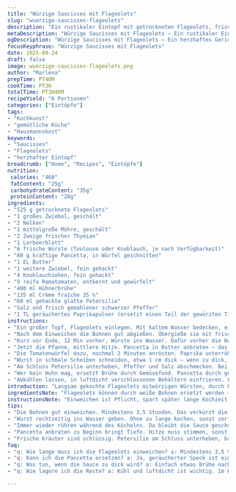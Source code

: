 ```yaml
---
title: "Würzige Saucisses mit Flageolets"
slug: "wuerzige-saucisses-flageolets"
description: "Ein rustikaler Eintopf mit getrockneten Flageolets, frischen Würstchen und einer leicht cremigen Tomatensauce. Die Hülsenfrüchte werden langsam mit aromatischem Gemüse und Kräutern gekocht, bevor gebratene Pancetta und Tomaten hinzukommen. Gekrönt von gehacktem Petersilie und zarten Wurstscheiben. Perfekt für geduldige Köche, die über Stunden Aromen aufbauen und Strukturen erkennen lernen. Eine rustikale Küche, die mit kleinen Anpassungen und Tricks auf ein neues Level gezogen wird."
metaDescription: "Würzige Saucisses mit Flageolets – Ein rustikaler Eintopf für Genießer, kombiniert mit aromatischen Würsten und Bohnen."
ogDescription: "Würzige Saucisses mit Flageolets – Ein herzhaftes Gericht für geduldige Köche, kräftige Aromen und eine samtige Sauce zeigen die perfekte Kombination."
focusKeyphrase: "Würzige Saucisses mit Flageolets"
date: 2025-09-24
draft: false
image: wuerzige-saucisses-flageolets.png
author: "Marlena"
prepTime: PT40M
cookTime: PT3H
totalTime: PT3H40M
recipeYield: "6 Portionen"
categories: ["Eintöpfe"]
tags:
- "Kochkunst"
- "gemütliche Küche"
- "Hausmannskost"
keywords:
- "Saucisses"
- "Flageolets"
- "herzhafter Eintopf"
breadcrumb: ["Home", "Recipes", "Eintöpfe"]
nutrition: 
 calories: "460"
 fatContent: "25g"
 carbohydrateContent: "35g"
 proteinContent: "28g"
ingredients:
- "525 g getrocknete Flageolets"
- "1 großes Zwiebel, geschält"
- "2 Nelken"
- "1 mittelgroße Möhre, geschält"
- "2 Zweige frischer Thymian"
- "1 Lorbeerblatt"
- "6 frische Würste (Toulouse oder Knoblauch, je nach Verfügbarkeit)"
- "80 g kräftige Pancetta, in Würfel geschnitten"
- "1 EL Butter"
- "1 weitere Zwiebel, fein gehackt"
- "4 Knoblauchzehen, fein gehackt"
- "9 reife Romatomaten, entkernt und gewürfelt"
- "400 ml Hühnerbrühe"
- "135 ml Crème fraîche 35 %"
- "60 ml gehackte glatte Petersilie"
- "Salz und frisch gemahlener schwarzer Pfeffer"
- "1 TL geräuchertes Paprikapulver (ersetzt einen Teil der gewürzten Tiefe)"
instructions:
- "Ein großer Topf, Flageolets einlegen. Mit kaltem Wasser bedecken, ein paar Mal umrühren, damit keine Luftblasen anfliegen. Mindestens 3,5 Stunden stehen lassen. Schalte nicht ab, Wasserstand kontrollieren. Nicht auf direktes Sonnenlicht stellen – schmeckt sonst muffig."
- "Nach dem Einweichen die Bohnen gut abgießen. Übergieße sie mit frischem Wasser in einem großen Kochtopf. Die ganze Zwiebel rein, festgesteckt mit Nelken. Eine Möhre in groben Stücken dazu, ein Lorbeerblatt und eine Thymianzweig. Salz dazu massieren – hier kommt der Geschmack rein. Hitze auf Anschlag. Blubbern bis große Blasen steigen, Schaum mit Schaumlöffel abschöpfen. Das Zischen und Knistern ist wichtig – sonst wird es bitter. Runterschalten, Deckel schräg auflegen und gut 1 Stunde 20 Minuten simmern lassen. Wenn Bohnen aufplatzen, nicht mehr zu hoch, sonst zerfallen sie, Bissprobe machen."
- "Kurz vor Ende, 12 Min vorher, Würste ins Wasser. Dafür vorher die Haut anstechen, sonst platzt die Haut schnell auf. Sobald die Würste eine leichte Farbe bekommen und schwimmen, alles runter vom Herd. Deckel drauf, ticken lassen. Die Zwiebel-Nelken-Möhre-Thymian-Blatt-Kombi rausnehmen. Die Flüssigkeit nicht wegschütten, kann man später verwenden."
- "Jetzt die Pfanne, mittlere Hitze. Pancetta in Butter anbraten – das Zischen ist wichtig, sonst zu fettig. Die zweite Zwiebel und den Knoblauch rein, 3 Minuten rühren bis glasig, leicht gebräunt. Es soll duften, aber aufpassen: Knoblauch darf nicht verbrennen, wird schnell bitter."
- "Die Tomatenwürfel dazu, nochmal 2 Minuten anrösten. Paprika unterrühren. Dann die Hühnerbrühe angießen, die vorgekochten Flageolets dazu geben, Crème fraîche einrühren für die cremige Note und den zweiten Zweig Thymian rein. Aufkochen lassen, dann herunterdrehen, mindestens 55 Minuten sanft köcheln. Nach 30 Minuten rühren, Flüssigkeitsstand kontrollieren. Sollte nicht zu viel verkocht sein, sonst wird's zu dick."
- "Wurst in schmale Scheiben schneiden, etwa 1 cm dick – wenn zu dick, zerfällt die Konsistenz, zu dünn ist fad. Scheiben vorsichtig unter die Sauce heben, Temperatur erhöht, 12 Minuten weiter köcheln lassen. Dabei aufpassen, die Wurst soll zart bleiben, nicht Kochpudding."
- "Am Schluss Petersilie unterheben, Pfeffer und Salz abschmecken. Bei Bedarf mehr Frische mit Zitronenzeste probieren. Im Normalfall reicht Salz und Pfeffer."
- "Wer kein Huhn mag, ersetzt Brühe durch Gemüsefond. Pancetta durch geräucherten Speck. Crème fraîche kann durch einen Klecks Sauerrahm ersetzt werden – leichte Säure bringt mehr Tiefe. Wer intensiver mag, kann am Ende noch bisschen gerösteten Paprikapulver drüber streuen."
- "Abkühlen lassen, in luftdicht verschlossenen Behältern einfrieren. Flageolets werden weicher beim Wiederv Erwärmen, nicht zu viel lagern. Für die nächste Portion einfach langsam aufwärmen, langsam, nie hoch erhitzen."
introduction: "Langsam gekochte Flageolets mitwürzigen Würsten, durch Pancetta und sanftes Butterrösten aufgebaut – Geduld ist das Geheimnis. Die Bohnen durch Einweichen weicher machen, sonst dauert es ewig oder sie bleiben hart. Gemüse und Gewürze geben die Basis, die Sauce wird mit Tomaten und Crème fraîche wunderbar samtig. Ich meide viele Gewürze, setze lieber auf die Zeit und klassische Kräuter. Die Kombination erinnert an Landleben, einfach gestrickt, aber voller Charakter."
ingredientsNote: "Flageolets können durch weiße Bohnen ersetzt werden – gelbe oder Cannellini, aber Flageolets haben den besonderen Geschmack, den ich beim Kochen liebe. Pancetta kann durch Speck ersetzt werden. Für Würste bieten sich Toulouse oder grobe Knoblauchwürste an. Statt Crème fraîche funktioniert Schmand, wenn es nicht zu sauer ist. Bei Tomaten rate ich zu frischen, aber in der Not gehen auch Dosentomaten mit niedrigem Säuregehalt. Die Gewürze sind zurückhaltend, wer möchte, kann eine Prise geräuchertes Paprikapulver zufügen, bringt eine schöne Rauchigkeit. Obst oder Wurzelgemüse nicht weglassen, sie brauchen Zeit zum Aromabinden."
instructionsNote: "Einweichen ist Pflicht, spart später lange Kochzeit, besonders bei älteren Bohnen. Schaum abschöpfen wichtig, sonst Bitterstoffe. Kochzeiten variieren mit Duft und Konsistenz, nicht Taktik nach Zeit. Würste erst kurz vor Schluss rein, sonst zerfallen sie zu sehr. Pancetta anbraten gibt Tiefe und Fett für die Sauce, Knoblauch sollte nie anbräunen, sonst wird's unangenehm bitter. Die Sauce beim Köcheln beobachten, zu dick wird sie beim Abkühlen. Wurstscheiben dürfen nicht rausfallen oder zerfallen, sanft untermengen. Abschmecken ist zeitnah, nach 2 Stunden muss man nachwürzen, sonst verliert alles seinen Pfiff."
tips:
- "Die Bohnen gut einweichen. Mindestens 3,5 Stunden. Das verkürzt die Kochzeit erheblich. Sie quellen auf und werden weich. Achte drauf, dass der Wasserstand hoch genug ist. Zu wenig Wasser lässt sie hart. Schaum abschöpfen Wichtig. Das verhindert Bitterstoffe beim Kochen."
- "Wurst rechtzeitig ins Wasser geben. Ohne zu lange kochen, sonst zerfällt sie. Haut anstechen, das ist entscheidend. Ein guter Schritt. Die Farbe ist wichtig, leicht goldbraun. Wurstschneiden dann gleichmäßig, etwa 1 cm dick. Lässt sich gut unterheben, die Textur bleibt erhalten."
- "Immer wieder rühren während des Köchelns. Da bleibt die Sauce geschmeidig. Die Konsistenz sollte nicht zu dick werden. Nach etwa 30 Minuten kontrollieren. Hühnerbrühe nach Bedarf links liegen lassen, falls die Flüssigkeit zu wenig wird. Anpassungen laufend vornehmen. Für Fermentierte, frische Zutaten benutzen."
- "Pancetta anbraten zu Beginn bringt Tiefe. Hitze muss stimmen, sonst zu viel Fett. Der Duft, der dabei entsteht, duftet unwiderstehlich. Nimm die Zeit für die Röstung, Knoblauch darf nicht braun werden, schnell bitter. Auch Zwiebeln rühren, Farbe sollte schön karamellisiert sein, leicht goldbraun."
- "Frische Kräuter sind schlüssig. Petersilie am Schluss unterheben, bringt Frische ins Gericht. Abschmecken vor dem Servieren ist ein Muss. Zitrone kann frischen Akzent setzen. Wer mehr Geschmack mag, leicht Paprikapulver drüber streuen. Es übernimmt die rauchige Note. Alternativen z.B. bei Brühen, Gemüsefond ist auch eine Option."
faq:
- "q: Wie lange muss ich die Flageolets einweichen? a: Mindestens 3,5 Stunden, besser länger. So quellen sie gut auf. Es spart Zeit beim Kochen. Auch wichtig, Schaum abschöpfen."
- "q: Kann ich die Pancetta ersetzen? a: Ja, geräucherter Speck ist eine gute Option. Bringt ähnliche Tiefe. Deutlich macht das Gericht deftiger. Alternativen können leichter sein, jedoch weniger Aroma."
- "q: Was tun, wenn die Sauce zu dick wird? a: Einfach etwas Brühe nachgießen. Gebe zur Not einen Schuss Wasser dazu. Dann weiter köcheln lassen. Immer wieder kontrollieren. Für die richtige Konsistenz braucht es Geduld."
- "q: Wie lagere ich die Reste? a: Kühl und luftdicht ist wichtig. Im Kühlschrank einige Tage haltbar. Einfrieren auch möglich. Flageolets werden weicher beim Erwärmen. Wenig platzieren, einfach nach Bedarf aufwärmen."

---
```

